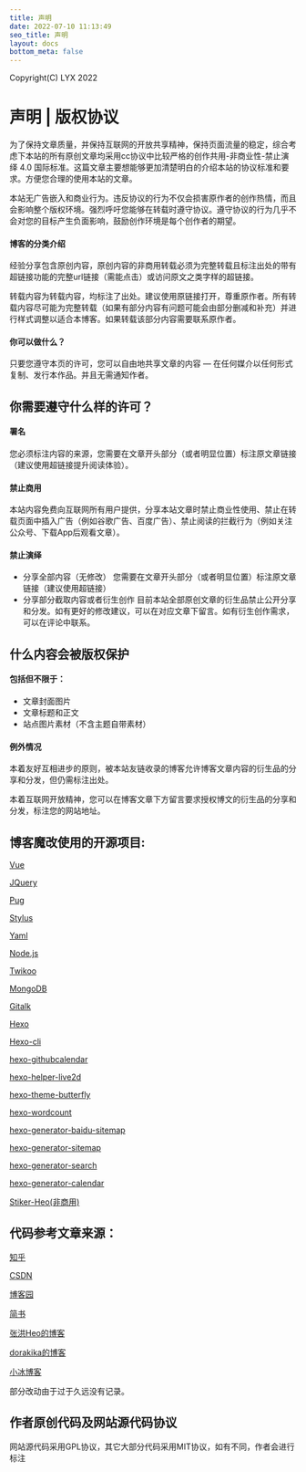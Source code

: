 ```yaml
---
title: 声明
date: 2022-07-10 11:13:49
seo_title: 声明
layout: docs
bottom_meta: false
---
```

Copyright(C) LYX 2022

# 声明 | 版权协议

为了保持文章质量，并保持互联网的开放共享精神，保持页面流量的稳定，综合考虑下本站的所有原创文章均采用cc协议中比较严格的创作共用-非商业性-禁止演绎 4.0 国际标准。这篇文章主要想能够更加清楚明白的介绍本站的协议标准和要求。方便您合理的使用本站的文章。

本站无广告嵌入和商业行为。违反协议的行为不仅会损害原作者的创作热情，而且会影响整个版权环境。强烈呼吁您能够在转载时遵守协议。遵守协议的行为几乎不会对您的目标产生负面影响，鼓励创作环境是每个创作者的期望。

#### 博客的分类介绍

经验分享包含原创内容，原创内容的非商用转载必须为完整转载且标注出处的带有超链接功能的完整url链接（需能点击）或访问原文之类字样的超链接。

转载内容为转载内容，均标注了出处。建议使用原链接打开，尊重原作者。所有转载内容尽可能为完整转载（如果有部分内容有问题可能会由部分删减和补充）并进行样式调整以适合本博客。如果转载该部分内容需要联系原作者。

#### 你可以做什么？

只要您遵守本页的许可，您可以自由地共享文章的内容 — 在任何媒介以任何形式复制、发行本作品。并且无需通知作者。

## 你需要遵守什么样的许可？

#### 署名

您必须标注内容的来源，您需要在文章开头部分（或者明显位置）标注原文章链接（建议使用超链接提升阅读体验）。

#### 禁止商用

本站内容免费向互联网所有用户提供，分享本站文章时禁止商业性使用、禁止在转载页面中插入广告（例如谷歌广告、百度广告）、禁止阅读的拦截行为（例如关注公众号、下载App后观看文章）。

#### 禁止演绎

* 分享全部内容（无修改）
  您需要在文章开头部分（或者明显位置）标注原文章链接（建议使用超链接）
* 分享部分截取内容或者衍生创作
  目前本站全部原创文章的衍生品禁止公开分享和分发。如有更好的修改建议，可以在对应文章下留言。如有衍生创作需求，可以在评论中联系。

## 什么内容会被版权保护

#### 包括但不限于：

* 文章封面图片
* 文章标题和正文
* 站点图片素材（不含主题自带素材）

#### 例外情况

本着友好互相进步的原则，被本站友链收录的博客允许博客文章内容的衍生品的分享和分发，但仍需标注出处。

本着互联网开放精神，您可以在博客文章下方留言要求授权博文的衍生品的分享和分发，标注您的网站地址。

## 博客魔改使用的开源项目:

[Vue](https://cn.vuejs.org/)

[JQuery](https://jquery.com/)

[Pug](https://pugjs.org)

[Stylus](https://www.stylus.com/)

[Yaml](https://yaml.org)

[Node.js](https://nodejs.org)

[Twikoo](https://twikoo.js.org/)

[MongoDB](https://www.mongodb.com)

[Gitalk](https://gitalk.github.io)

[Hexo](https://hexo.io/zh-cn/index.html)

[Hexo-cli](https://github.com/hexojs/hexo-cli)

[hexo-githubcalendar](https://zfe.space/post/hexo-githubcalendar.html)

[hexo-helper-live2d](https://easyhexo.com/.../3-3-hexo-helper-live2d)

[hexo-theme-butterfly](https://butterfly.js.org/)

[hexo-wordcount](https://www.npmjs.com/package/hexo-wordcount)

[hexo-generator-baidu-sitemap](https://github.com/coneycode/hexo-generator-baidu-sitemap)

[hexo-generator-sitemap](https://github.com/hexojs/hexo-generator-sitemap)

[hexo-generator-search](hexo-generator-search)

[hexo-generator-calendar](https://github.com/howiefh/hexo-generator-calendar)

[Stiker-Heo(非商用)](https://blog.zhheo.com/p/2daa6a7b.html)

## 代码参考文章来源：

[知乎](https://zhihu.com)

[CSDN](https://csdn.net)

[博客园](https://cnblogs.com)

[简书](https://jianshu.com)

[张洪Heo的博客](https://blog.zhheo.com)

[dorakika的博客](https://blog.dorakika.cn)

[小冰博客](https://zfe.space/)

部分改动由于过于久远没有记录。

## 作者原创代码及网站源代码协议

网站源代码采用GPL协议，其它大部分代码采用MIT协议，如有不同，作者会进行标注
